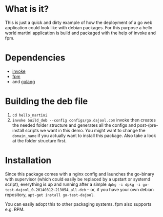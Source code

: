 # What is it?
This is just a quick and dirty example of how the deployment of a go web application could look like with debian packages. For this purpose a hello world martini application is build and packaged with the help of invoke and fpm.

# Dependencies
* [invoke](https://github.com/pyinvoke/invoke)
* [fpm](https://github.com/jordansissel/fpm/wiki)
* and [golang](http://golang.org/)

# Building the deb file
1) `cd hello_martini`
2) `invoke build_deb --config configs/go.dajool.com`
invoke then creates the needed folder structure and generates all the configs and post-/pre-install scripts we want in this demo. You might want to change the `domain_name` if you actually want to install this package. Also take a look at the folder structure first.

# Installation
Since this package comes with a nginx config and launches the go-binary with supervisor (which could easily be replaced by a upstart or systemd script), everything is up and running after a simple `dpkg -i dpkg -i go-test-dajool_0.20140312~213054_all.deb` – or, if you have your own debian repository, `apt-get install go-test-dajool`.

You can easily adopt this to other packaging systems. fpm also supports e.g. RPM.